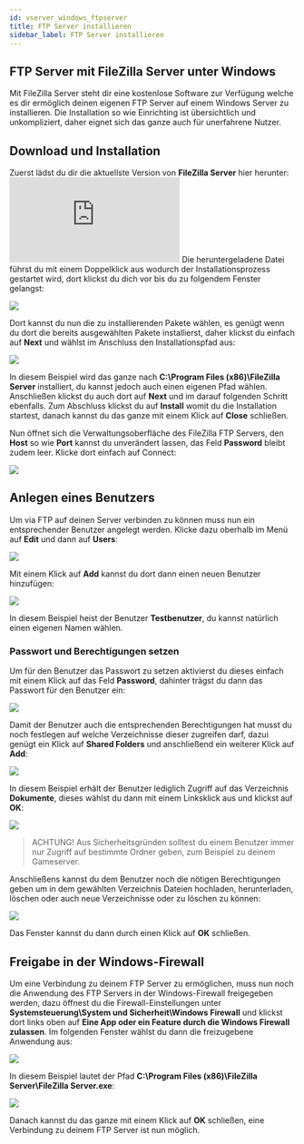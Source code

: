 ```yaml
---
id: vserver_windows_ftpserver
title: FTP Server installieren
sidebar_label: FTP Server installieren
---
```



## FTP Server mit FileZilla Server unter Windows

Mit FileZilla Server steht dir eine kostenlose Software zur Verfügung welche es dir ermöglich deinen eigenen FTP Server auf einem Windows Server zu installieren.
Die Installation so wie Einrichting ist übersichtlich und unkompliziert, daher eignet sich das ganze auch für unerfahrene Nutzer. 


## Download und Installation

Zuerst lädst du dir die aktuellste Version von **FileZilla Server** hier herunter: ![FileZilla Server Download](https://filezilla-project.org/download.php?type=server)
Die heruntergeladene Datei führst du mit einem Doppelklick aus wodurch der Installationsprozess gestartet wird, dort klickst du dich vor bis du zu folgendem Fenster gelangst:

![](https://screensaver01.zap-hosting.com/index.php/s/ybWZmNbrLgLbMmK/preview)

Dort kannst du nun die zu installierenden Pakete wählen, es genügt wenn du dort die bereits ausgewählten Pakete installierst, daher klickst du einfach auf **Next** und wählst im Anschluss den Installationspfad aus: 

![](https://screensaver01.zap-hosting.com/index.php/s/gATrGEJBPisNZoB/preview)

In diesem Beispiel wird das ganze nach **C:\Program Files (x86)\FileZilla Server** installiert, du kannst jedoch auch einen eigenen Pfad wählen.
Anschließen klickst du auch dort auf **Next** und im darauf folgenden Schritt ebenfalls. Zum Abschluss klickst du auf **Install** womit du die Installation startest, danach 
kannst du das ganze mit einem Klick auf **Close** schließen. 


Nun öffnet sich die Verwaltungsoberfläche des FileZilla FTP Servers, den **Host** so wie **Port** kannst du unverändert lassen, das Feld **Password** bleibt zudem leer.
Klicke dort einfach auf Connect:

![](https://screensaver01.zap-hosting.com/index.php/s/PrWnfsPEgbE68jo/preview)

## Anlegen eines Benutzers

Um via FTP auf deinen Server verbinden zu können muss nun ein entsprechender Benutzer angelegt werden. 
Klicke dazu oberhalb im Menü auf **Edit** und dann auf **Users**:

![](https://screensaver01.zap-hosting.com/index.php/s/86i5BZ8drqw276d/preview)


Mit einem Klick auf **Add** kannst du dort dann einen neuen Benutzer hinzufügen:

![](https://screensaver01.zap-hosting.com/index.php/s/ZyFLmKxyAgNbnKw/preview)

In diesem Beispiel heist der Benutzer **Testbenutzer**, du kannst natürlich einen eigenen Namen wählen.

### Passwort und Berechtigungen setzen

Um für den Benutzer das Passwort zu setzen aktivierst du dieses einfach mit einem Klick auf das Feld **Password**, dahinter trägst du dann das Passwort für den Benutzer ein:

![](https://screensaver01.zap-hosting.com/index.php/s/H68YGRpGXcqnfZB/preview)

Damit der Benutzer auch die entsprechenden Berechtigungen hat musst du noch festlegen auf welche Verzeichnisse dieser zugreifen darf, dazui genügt ein Klick auf **Shared Folders** und anschließend ein weiterer Klick auf **Add**:  

![](https://screensaver01.zap-hosting.com/index.php/s/BYiYnSJ2gmMPmTg/preview)

In diesem Beispiel erhält der Benutzer lediglich Zugriff auf das Verzeichnis **Dokumente**, dieses wählst du dann mit einem Linksklick aus und klickst auf **OK**:

![](https://screensaver01.zap-hosting.com/index.php/s/dqGsok46dFiJf9B/preview)

> ACHTUNG! Aus Sicherheitsgründen solltest du einem Benutzer immer nur Zugriff auf bestimmte Ordner geben, zum Beispiel zu deinem Gameserver.

Anschließens kannst du dem Benutzer noch die nötigen Berechtigungen geben um in dem gewählten Verzeichnis Dateien hochladen, herunterladen, löschen oder auch neue Verzeichnisse
oder zu löschen zu können:

![](https://screensaver01.zap-hosting.com/index.php/s/PHj4TEzow733pj4/preview)

Das Fenster kannst du dann durch einen Klick auf **OK** schließen. 


## Freigabe in der Windows-Firewall

Um eine Verbindung zu deinem FTP Server zu ermöglichen, muss nun noch die Anwendung des FTP Servers in der Windows-Firewall freigegeben werden, dazu öffnest du die Firewall-Einstellungen 
unter **Systemsteuerung\System und Sicherheit\Windows Firewall** und klickst dort links oben auf **Eine App oder ein Feature durch die Windows Firewall zulassen**.
Im folgenden Fenster wählst du dann die freizugebene Anwendung aus:

![](https://screensaver01.zap-hosting.com/index.php/s/NQDpw46pzy2e2id/preview)

In diesem Beispiel lautet der Pfad **C:\Program Files (x86)\FileZilla Server\FileZilla Server.exe**:

![](https://screensaver01.zap-hosting.com/index.php/s/Z8EE4qYMegy52tq/preview)

Danach kannst du das ganze mit einem Klick auf **OK** schließen, eine Verbindung zu deinem FTP Server ist nun möglich. 



